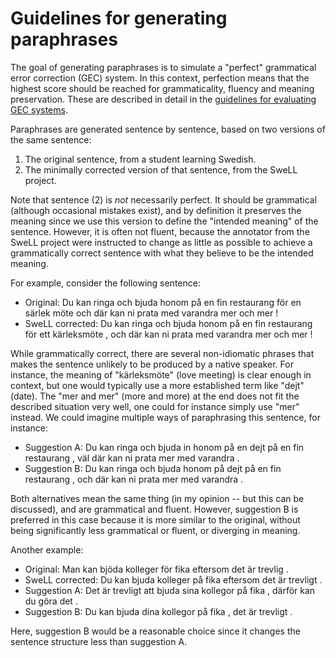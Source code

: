 # Guidelines for generating paraphrases

The goal of generating paraphrases is to simulate a "perfect" grammatical
error correction (GEC) system. In this context, perfection means that the
highest score should be reached for grammaticality, fluency and meaning
preservation. These are described in detail in the
[guidelines for evaluating GEC systems](./GUIDELINES.md).

Paraphrases are generated sentence by sentence, based on two versions of the
same sentence:

1. The original sentence, from a student learning Swedish.
2. The minimally corrected version of that sentence, from the SweLL project.

Note that sentence (2) is *not* necessarily perfect. It should be grammatical
(although occasional mistakes exist), and by definition it preserves the
meaning since we use this version to define the "intended meaning" of the
sentence. However, it is often not fluent, because the annotator from the
SweLL project were instructed to change as little as possible to achieve a
grammatically correct sentence with what they believe to be the intended
meaning.

For example, consider the following sentence:

* Original: Du kan ringa och bjuda honom på en fin restaurang för en särlek möte och där kan ni prata med varandra mer och mer !
* SweLL corrected: Du kan ringa och bjuda honom på en fin restaurang för ett kärleksmöte , och där kan ni prata med varandra mer och mer !

While grammatically correct, there are several non-idiomatic phrases that
makes the sentence unlikely to be produced by a native speaker. For instance,
the meaning of "kärleksmöte" (love meeting) is clear enough in context, but 
one would typically use a more established term like "dejt" (date).
The "mer and mer" (more and more) at the end does not fit the described
situation very well, one could for instance simply use "mer" instead. We could
imagine multiple ways of paraphrasing this sentence, for instance:

* Suggestion A: Du kan ringa och bjuda in honom på en dejt på en fin
  restaurang , väl där kan ni prata mer med varandra .
* Suggestion B: Du kan ringa och bjuda honom på dejt på en fin restaurang ,
  och där kan ni prata mer med varandra .

Both alternatives mean the same thing (in my opinion -- but this can be
discussed), and are grammatical and fluent. However, suggestion B is preferred
in this case because it is more similar to the original, without being
significantly less grammatical or fluent, or diverging in meaning.

Another example:

* Original: Man kan bjöda kolleger för fika eftersom det är trevlig .
* SweLL corrected: Du kan bjuda kolleger på fika eftersom det är trevligt .
* Suggestion A: Det är trevligt att bjuda sina kollegor på fika , därför kan du göra det .
* Suggestion B: Du kan bjuda dina kollegor på fika , det är trevligt .

Here, suggestion B would be a reasonable choice since it changes the sentence
structure less than suggestion A.

